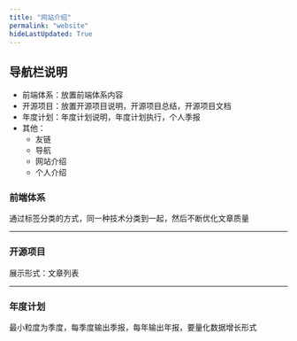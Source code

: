 ```yaml
---
title: "网站介绍"
permalink: "website"
hideLastUpdated: True
---
```


## 导航栏说明

- 前端体系：放置前端体系内容
- 开源项目：放置开源项目说明，开源项目总结，开源项目文档
- 年度计划：年度计划说明，年度计划执行，个人季报
- 其他：
    - 友链
    - 导航
    - 网站介绍
    - 个人介绍

### 前端体系

通过标签分类的方式，同一种技术分类到一起，然后不断优化文章质量

---

### 开源项目

展示形式：文章列表

---

### 年度计划

最小粒度为季度，每季度输出季报，每年输出年报，要量化数据增长形式





